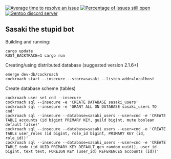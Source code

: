 [![Average time to resolve an issue](http://isitmaintained.com/badge/resolution/cynede/sasaki.svg)](http://isitmaintained.com/project/cynede/sasaki "Average time to resolve an issue")
[![Percentage of issues still open](http://isitmaintained.com/badge/open/cynede/sasaki.svg)](http://isitmaintained.com/project/cynede/sasaki "Percentage of issues still open")
[![Gentoo discord server](https://img.shields.io/discord/249111029668249601.svg?style=flat-square&label=Cynede)](https://discord.gg/rKZfynu)

Sasaki the stupid bot
---------------------

Building and running:
```SHELL
cargo update
RUST_BACKTRACE=1 cargo run
```

Creating/using distributed database (suggested version 2.1.6+)
```SHELL
emerge dev-db/cockroach
cockroach start --insecure --store=sasaki --listen-addr=localhost
```

Create database scheme (tables)
```SHELL
cockroach user set cnd --insecure
cockroach sql --insecure -e 'CREATE DATABASE sasaki_users'
cockroach sql --insecure -e 'GRANT ALL ON DATABASE sasaki_users TO cnd'
cockroach sql --insecure --database=sasaki_users --user=cnd -e 'CREATE TABLE accounts (id bigint PRIMARY KEY, guild bigint, mute boolean default false)'
cockroach sql --insecure --database=sasaki_users --user=cnd -e 'CREATE TABLE user_roles (id bigint, role_id bigint, PRIMARY KEY (id, role_id))'
cockroach sql --insecure --database=sasaki_users --user=cnd -e 'CREATE TABLE todo (id UUID PRIMARY KEY DEFAULT gen_random_uuid(), user_id bigint, text text, FOREIGN KEY (user_id) REFERENCES accounts (id))'
```
